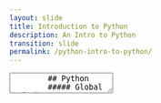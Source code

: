 ```yaml
---
layout: slide
title: Introduction to Python
description: An Intro to Python
transition: slide
permalink: /python-intro-to-python/
---
```

<section data-markdown>
    <textarea data-template>
        ## Python
        ##### Global Code | 2023
      ![Python](/assets/img/python-360x361.png)
        
        ---
        
        ## What is Python?
        * A programming language!
        * Built-in data types
        * Control flow
        * Modules
        * Loads of open-source (free!) code you can use
        <!--Does this work?-->
   </textarea>
</section>
